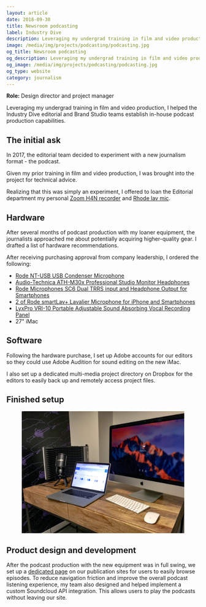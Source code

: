 ```yaml
---
layout: article
date: 2018-09-30
title: Newsroom podcasting
label: Industry Dive
description: Leveraging my undergrad training in film and video production, I helped our Editorial and Brand Studio teams establish in-house podcast production capabilities. This project included UI and UX changes on our news websites for SoundCloud integration.
image: /media/img/projects/podcasting/podcasting.jpg
og_title: Newsroom podcasting
og_description: Leveraging my undergrad training in film and video production, I helped our Editorial and Brand Studio teams establish in-house podcast production capabilities.
og_image: /media/img/projects/podcasting/podcasting.jpg
og_type: website
category: journalism
---
```


**Role:** Design director and project manager

Leveraging my undergrad training in film and video production, I helped the Industry Dive editorial and Brand Studio teams establish in-house podcast production capabilities.


## The initial ask

In 2017, the editorial team decided to experiment with a new journalism format - the podcast.

Given my prior training in film and video production, I was brought into the project for technical advice.

Realizing that this was simply an experiment, I offered to loan the Editorial department my personal <a href="https://www.amazon.com/Zoom-H4N-Digital-Multitrack-Recorder/dp/B01DPOXS8I">Zoom H4N recorder</a> and <a href="https://www.amazon.com/Rode-LAVALIER-Condenser-Microphone-Omni/dp/B003Z8OUUA">Rhode lav mic</a>.

## Hardware

After several months of podcast production with my loaner equipment, the journalists approached me about potentially acquiring higher-quality gear. I drafted a list of hardware recommendations. 

After receiving purchasing approval from company leadership, I ordered the following:

* <a href="https://www.amazon.com/gp/product/">Rode NT-USB USB Condenser Microphone</a>
* <a href="https://www.amazon.com/gp/product/B016YKNI26/">Audio-Technica ATH-M30x Professional Studio Monitor Headphones</a>
* <a href="https://www.amazon.com/gp/product/B00KHQW6JU/">Rode Microphones SC6 Dual TRRS input and Headphone Output for Smartphones</a>
* <a href="https://www.amazon.com/gp/product/B00EO4A7L0/">2 of Rode smartLav+ Lavalier Microphone for iPhone and Smartphones</a>
* <a href="https://www.amazon.com/gp/product/B012OFI25I/">LyxPro VRI-10 Portable Adjustable Sound Absorbing Vocal Recording Panel</a>
* 27" iMac
	
## Software

Following the hardware purchase, I set up Adobe accounts for our editors so they could use Adobe Audition for sound editing on the new iMac.

I also set up a dedicated multi-media project directory on Dropbox for the editors to easily back up and remotely access project files.

## Finished setup

<figure>
	<img src="/media/img/projects/podcasting/podcasting.jpg" />
</figure>
	
## Product design and development

After the podcast production with the new equipment was in full swing, we set up a <a href="https://www.retaildive.com/topic/podcasts/">dedicated page</a> on our publication sites for users to easily browse episodes. To reduce navigation friction and improve the overall podcast listening experience, my team also designed and helped implement a custom Soundcloud API integration. This allows users to play the podcasts without leaving our site.